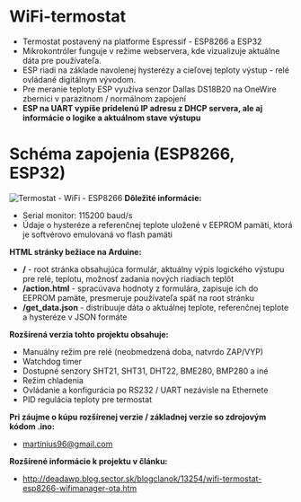 # WiFi-termostat
* Termostat postavený na platforme Espressif - ESP8266 a ESP32
* Mikrokontróler funguje v režime webservera, kde vizualizuje aktuálne dáta pre používateľa.
* ESP riadi na základe navolenej hysterézy a cieľovej teploty výstup - relé ovládané digitálnym vývodom.
* Pre meranie teploty ESP využíva senzor Dallas DS18B20 na OneWire zbernici v parazitnom / normálnom zapojení
* **ESP na UART vypíše pridelenú IP adresu z DHCP servera, ale aj informácie o logike a aktuálnom stave výstupu**

# Schéma zapojenia (ESP8266, ESP32)
![Termostat - WiFi - ESP8266](https://i.imgur.com/hFl5T8e.png)
**Dôležité informácie:**
* Serial monitor: 115200 baud/s
* Údaje o hysteréze a referenčnej teplote uložené v EEPROM pamäti, ktorá je softvérovo emulovaná vo flash pamäti

**HTML stránky bežiace na Arduine:**
* **/** - root stránka obsahujúca formulár, aktuálny výpis logického výstupu pre relé, teplotu, možnosť zadania nových riadiach teplôt
* **/action.html** - spracúvava hodnoty z formulára, zapisuje ich do EEPROM pamäte, presmeruje používateľa späť na root stránku
* **/get_data.json** - distribuuje dáta o aktuálnej teplote, referenčnej teplote a hysteréze v JSON formáte

**Rozšírená verzia tohto projektu obsahuje:**
* Manuálny režim pre relé (neobmedzená doba, natvrdo ZAP/VYP)
* Watchdog timer
* Dostupné senzory SHT21, SHT31, DHT22, BME280, BMP280 a iné
* Režim chladenia
* Ovládanie a konfigurácia po RS232 / UART nezávisle na Ethernete
* PID regulácia teploty pre termostat

**Pri záujme o kúpu rozšírenej verzie / základnej verzie so zdrojovým kódom .ino:**
* martinius96@gmail.com

**Rozšírené informácie k projektu v článku:**
* http://deadawp.blog.sector.sk/blogclanok/13254/wifi-termostat-esp8266-wifimanager-ota.htm
